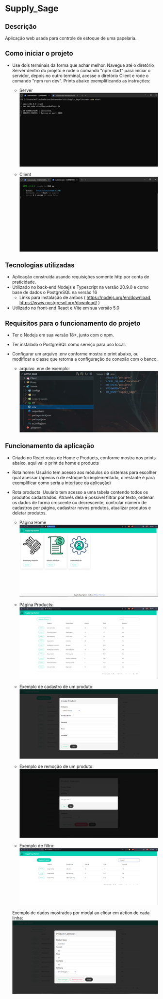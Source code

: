 # Supply_Sage

## Descrição
Aplicação web usada para controle de estoque de uma papelaria.

## Como iniciar o projeto
- Use dois terminais da forma que achar melhor. Navegue até o diretório Server dentro do projeto e rode o comando "npm start" para iniciar o servidor, depois no outro terminal,
  acesse o diretório Client e rode o comando "npm run dev". Prints abaixo exemplificando as instruções:

  - Server
  ![image](./prints/Server_Terminal.PNG)

  - Client
  ![image](./prints/Client_Terminal.PNG)

## Tecnologias utilizadas

- Aplicação construída usando requisições somente http por conta de praticidade.
- Utilizado no back-end Nodejs e Typescript na versão 20.9.0 e como base de dados o PostgreSQL na versão 16
  - Links para instalação de ambos ( https://nodejs.org/en/download, https://www.postgresql.org/download/ )
- Utilizado no front-end React e Vite em sua versão 5.0

## Requisitos para o funcionamento do projeto
- Ter o Nodejs em sua versão 18+, junto com o npm.
- Ter instalado o PostgreSQL como serviço para uso local.
- Configurar um arquivo .env conforme mostra o print abaixo, ou modificar a classe que retorna a configuração de conexão com o banco.

  - arquivo .env de exemplo:
  ![image](./prints/enviroment.PNG)

## Funcionamento da aplicação
- Criado no React rotas de Home e Products, conforme mostra nos prints abaixo.
  aqui vai o print de home e products
- Rota home: Usuário tem acesso aos módulos do sistemas para escolher qual acessar (apenas o de estoque foi implementado, o restante é para exemplificar como seria a interface da aplicação)
- Rota products: Usuário tem acesso a uma tabela contendo todos os produtos cadastrados. Através dela é possível filtrar por texto, ordenar os dados de forma crescente ou decrescente,
  controlar número de cadastros por página, cadastrar novos produtos, atualizar produtos e deletar produtos.
  
  - Página Home
  ![image](./prints/Home_Page.PNG)

  - Página Products:
  ![image](./prints/Products_Page.PNG)

  - Exemplo de cadastro de um produto:
  ![image](./prints/Create_Example.PNG)

  - Exemplo de remoção de um produto:
  ![image](./prints/Delete_Example.PNG)

  - Exemplo de filtro:
  ![image](./prints/Filter_Example.PNG)

  Exemplo de dados mostrados por modal ao clicar em action de cada linha: 
  ![image](./prints/Action_Example.PNG)

